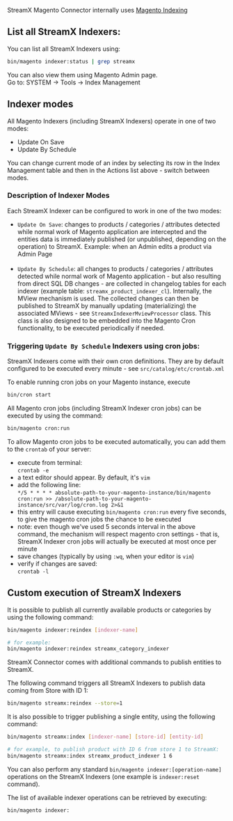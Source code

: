 StreamX Magento Connector internally uses [Magento Indexing](https://developer.adobe.com/commerce/php/development/components/indexing/)

## List all StreamX Indexers:

You can list all StreamX Indexers using:
```bash
bin/magento indexer:status | grep streamx
```

You can also view them using Magento Admin page.<br />
Go to: SYSTEM -> Tools -> Index Management

## Indexer modes

All Magento Indexers (including StreamX Indexers) operate in one of two modes:
 - Update On Save
 - Update By Schedule

You can change current mode of an index by selecting its row in the Index Management table and then in the Actions list above - switch between modes.

### Description of Indexer Modes

Each StreamX Indexer can be configured to work in one of the two modes:
 - `Update On Save`: changes to products / categories / attributes detected while normal work of Magento application are intercepted
   and the entities data is immediately published (or unpublished, depending on the operation) to StreamX.
   Example: when an Admin edits a product via Admin Page
<br /><br />
 - `Update By Schedule`: all changes to products / categories / attributes detected while normal work of Magento application - but also resulting from direct SQL DB changes -
   are collected in changelog tables for each indexer (example table: `streamx_product_indexer_cl`). Internally, the MView mechanism is used.
   The collected changes can then be published to StreamX by manually updating (materializing) the associated MViews - see `StreamxIndexerMviewProcessor` class.
   This class is also designed to be embedded into the Magento Cron functionality, to be executed periodically if needed.

### Triggering `Update By Schedule` Indexers using cron jobs:

StreamX Indexers come with their own cron definitions.
They are by default configured to be executed every minute - see `src/catalog/etc/crontab.xml`

To enable running cron jobs on your Magento instance, execute
```bash
bin/cron start
```

All Magento cron jobs (including StreamX Indexer cron jobs) can be executed by using the command:
```bash
bin/magento cron:run
```

To allow Magento cron jobs to be executed automatically, you can add them to the `crontab` of your server:
 - execute from terminal:<br />
     `crontab -e`
 - a text editor should appear. By default, it's `vim`
 - add the following line:<br />
     `*/5 * * * * absolute-path-to-your-magento-instance/bin/magento cron:run >> /absolute-path-to-your-magento-instance/src/var/log/cron.log 2>&1`
 - this entry will cause executing `bin/magento cron:run` every five seconds, to give the magento cron jobs the chance to be executed
 - note: even though we've used 5 seconds interval in the above command, the mechanism will respect magento cron settings - that is, StreamX Indexer cron jobs will actually be executed at most once per minute
 - save changes (typically by using `:wq`, when your editor is `vim`)
 - verify if changes are saved:<br />
     `crontab -l`

## Custom execution of StreamX Indexers
It is possible to publish all currently available products or categories by using the following command:
```bash
bin/magento indexer:reindex [indexer-name]

# for example:
bin/magento indexer:reindex streamx_category_indexer
```

StreamX Connector comes with additional commands to publish entities to StreamX.

The following command triggers all StreamX Indexers to publish data coming from Store with ID 1:
```bash
bin/magento streamx:reindex --store=1
```

It is also possible to trigger publishing a single entity, using the following command:
```bash
bin/magento streamx:index [indexer-name] [store-id] [entity-id]

# for example, to publish product with ID 6 from store 1 to StreamX:
bin/magento streamx:index streamx_product_indexer 1 6
```

You can also perform any standard `bin/magento indexer:[operation-name]` operations on the StreamX Indexers (one example is `indexer:reset` command).

The list of available indexer operations can be retrieved by executing:
```bash
bin/magento indexer:
```